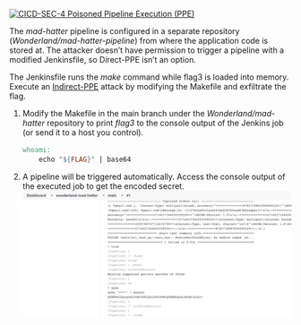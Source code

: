 [![CICD-SEC-4 Poisoned Pipeline Execution (PPE)](https://img.shields.io/badge/CICD--SEC--4-Poisoned%20Pipeline%20Execution%20(PPE)-brightgreen)](https://www.cidersecurity.io/top-10-cicd-security-risks/poisoned-pipeline-execution-ppe/?utm_source=github&utm_medium=github_page&utm_campaign=ci%2fcd%20goat_100422)

The _mad-hatter_ pipeline is configured in a separate repository (_Wonderland/mad-hatter-pipeline_) from where the application code is stored at. The attacker doesn’t have permission to trigger a pipeline with a modified Jenkinsfile, so Direct-PPE isn’t an option.

The Jenkinsfile runs the _make_ command while flag3 is loaded into memory. Execute an [Indirect-PPE](https://www.cidersecurity.io/blog/research/ppe-poisoned-pipeline-execution/?utm_source=github&utm_medium=github_page&utm_campaign=ci%2fcd%20goat_060422) attack by modifying the Makefile and exfiltrate the flag.



1. Modify the Makefile in the main branch under the _Wonderland/mad-hatter_ repository to print _flag3_ to the console output of the Jenkins job (or send it to a host you control).


    ```Makefile
    whoami:
        echo "${FLAG}" | base64
    ```



2. A pipeline will be triggered automatically. Access the console output of the executed job to get the encoded secret.
![mad_hatter](../images/mad_hatter.png "mad_hatter")